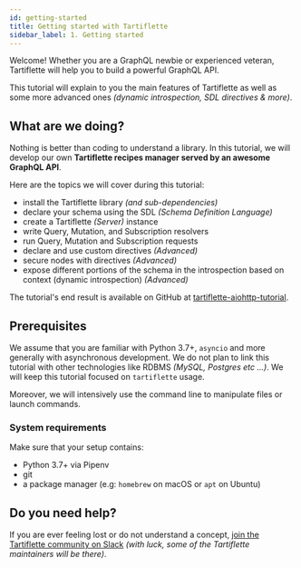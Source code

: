 ```yaml
---
id: getting-started
title: Getting started with Tartiflette
sidebar_label: 1. Getting started
---
```


Welcome! Whether you are a GraphQL newbie or experienced veteran, Tartiflette will help you to build a powerful GraphQL API.

This tutorial will explain to you the main features of Tartiflette as well as some more advanced ones _(dynamic introspection, SDL directives & more)_.

## What are we doing?

Nothing is better than coding to understand a library. In this tutorial, we will develop our own **Tartiflette recipes manager served by an awesome GraphQL API**.

Here are the topics we will cover during this tutorial:
* install the Tartiflette library _(and sub-dependencies)_
* declare your schema using the SDL _(Schema Definition Language)_
* create a Tartiflette _(Server)_ instance
* write Query, Mutation, and Subscription resolvers
* run Query, Mutation and Subscription requests
* declare and use custom directives _(Advanced)_
* secure nodes with directives _(Advanced)_
* expose different portions of the schema in the introspection based on context (dynamic introspection) _(Advanced)_

The tutorial's end result is available on GitHub at [tartiflette-aiohttp-tutorial](https://github.com/tartiflette/tartiflette-aiohttp-tutorial).

## Prerequisites

We assume that you are familiar with Python 3.7+, `asyncio` and more generally with asynchronous development. We do not plan to link this tutorial with other technologies like RDBMS _(MySQL, Postgres etc ...)_. We will keep this tutorial focused on `tartiflette` usage.

Moreover, we will intensively use the command line to manipulate files or launch commands.

### System requirements

Make sure that your setup contains:
* Python 3.7+ via Pipenv
* git
* a package manager (e.g: `homebrew` on macOS or `apt` on Ubuntu)

## Do you need help?

If you are ever feeling lost or do not understand a concept, [join the Tartiflette community on Slack](http://slack-tartiflette-io.herokuapp.com/) _(with luck, some of the Tartiflette maintainers will be there)_.
